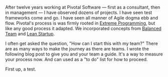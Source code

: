 [xp]: http://extremeprogramming.org
[bt]: http://www.balancedteam.org/
[ls]: http://theleanstartup.com/

After twelve years working at Pivotal Software &mdash; first as a consultant, then in management &mdash; I have observed dozens of projects. I have seen test frameworks come and go. I have seen all manner of Agile dogma ebb and flow. Pivotal's process is was firmly rooted in [Extreme Programming][xp], but like any good process it adapted. We incorporated concepts from [Balanced Team][bt] and [Lean Startup][ls]. 

I often get asked the question, "How can I start this with my team?" There are as many ways to make the journey as there are teams. I wrote the following blog post to give you and your team a guide. It's a way to measure your process now. And can used as a "to do" list for how to proceed. 

First up, a test.
